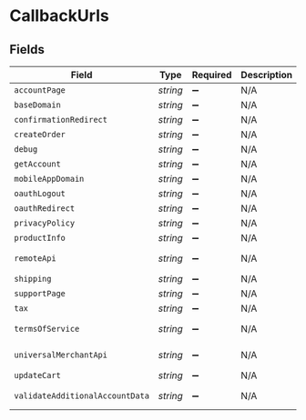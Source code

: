 # CallbackUrls


## Fields

| Field                                         | Type                                          | Required                                      | Description                                   | Example                                       |
| --------------------------------------------- | --------------------------------------------- | --------------------------------------------- | --------------------------------------------- | --------------------------------------------- |
| `accountPage`                                 | *string*                                      | :heavy_minus_sign:                            | N/A                                           | https://www.example.com/account               |
| `baseDomain`                                  | *string*                                      | :heavy_minus_sign:                            | N/A                                           | https://www.example.com/                      |
| `confirmationRedirect`                        | *string*                                      | :heavy_minus_sign:                            | N/A                                           | https://www.example.com/bolt/redirect         |
| `createOrder`                                 | *string*                                      | :heavy_minus_sign:                            | N/A                                           | https://www.example.com/bolt/order            |
| `debug`                                       | *string*                                      | :heavy_minus_sign:                            | N/A                                           | https://www.example.com/bolt/debug            |
| `getAccount`                                  | *string*                                      | :heavy_minus_sign:                            | N/A                                           | https://www.example.com/bolt/account          |
| `mobileAppDomain`                             | *string*                                      | :heavy_minus_sign:                            | N/A                                           | https://m.example.com/                        |
| `oauthLogout`                                 | *string*                                      | :heavy_minus_sign:                            | N/A                                           | https://www.example.com/bolt/logout           |
| `oauthRedirect`                               | *string*                                      | :heavy_minus_sign:                            | N/A                                           | https://www.example.com/bolt/oauth            |
| `privacyPolicy`                               | *string*                                      | :heavy_minus_sign:                            | N/A                                           | https://www.example.com/privacy-policy        |
| `productInfo`                                 | *string*                                      | :heavy_minus_sign:                            | N/A                                           | https://www.example.com/bolt/product          |
| `remoteApi`                                   | *string*                                      | :heavy_minus_sign:                            | N/A                                           | https://www.example.com/bolt/remote-api       |
| `shipping`                                    | *string*                                      | :heavy_minus_sign:                            | N/A                                           | https://www.example.com/bolt/shipping         |
| `supportPage`                                 | *string*                                      | :heavy_minus_sign:                            | N/A                                           | https://www.example.com/help                  |
| `tax`                                         | *string*                                      | :heavy_minus_sign:                            | N/A                                           | https://www.example.com/bolt/tax              |
| `termsOfService`                              | *string*                                      | :heavy_minus_sign:                            | N/A                                           | https://www.example.com/terms-of-service      |
| `universalMerchantApi`                        | *string*                                      | :heavy_minus_sign:                            | N/A                                           | https://www.example.com/bolt/merchant-api     |
| `updateCart`                                  | *string*                                      | :heavy_minus_sign:                            | N/A                                           | https://www.example.com/bolt/cart             |
| `validateAdditionalAccountData`               | *string*                                      | :heavy_minus_sign:                            | N/A                                           | https://www.example.com/bolt/validate-account |